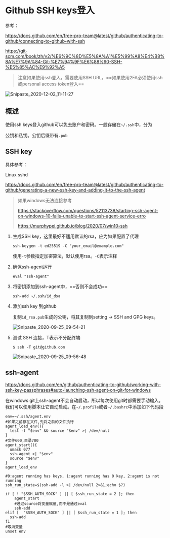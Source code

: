 # Github SSH keys登入

参考：

https://docs.github.com/en/free-pro-team@latest/github/authenticating-to-github/connecting-to-github-with-ssh

https://git-scm.com/book/zh/v2/%E6%9C%8D%E5%8A%A1%E5%99%A8%E4%B8%8A%E7%9A%84-Git-%E7%94%9F%E6%88%90-SSH-%E5%85%AC%E9%92%A5

> 注意如果使用ssh登入，需要使用SSH URL。==如果使用2FA必须使用ssh或personal access token登入==

![Snipaste_2020-12-02_11-11-27](https://cdn.jsdelivr.net/gh/dhay3/image-repo@master/20210601/Snipaste_2020-12-02_11-11-27.i9gkbxs3uvs.png)

## 概述

使用ssh keys登入github可以免去账户和密码。一般存储在`~/.ssh`中，分为

公钥和私钥。公钥后缀带有`.pub`

## SSH key

具体参考：

Linux sshd

https://docs.github.com/en/free-pro-team@latest/github/authenticating-to-github/generating-a-new-ssh-key-and-adding-it-to-the-ssh-agent

> 如果windows无法连接参考
>
> https://stackoverflow.com/questions/52113738/starting-ssh-agent-on-windows-10-fails-unable-to-start-ssh-agent-service-erro
>
> https://murphypei.github.io/blog/2020/07/win10-ssh

1. 生成SSH key，这里最好不适用默认的rsa，应为如果配置了代理

   ```
   ssh-keygen -t ed25519 -C "your_email@example.com"
   ```

   使用`-t`参数指定加密算法，默认使用rsa。`-C`表示注释

2. 确保ssh-agent运行

   ```
   eval "ssh-agent"
   ```

3. 将密钥添加到ssh-agent中，==否则不会成功==

   ```
   ssh-add ~/.ssh/id_dsa
   ```

4. 添加ssh key 到github

   复制`id_rsa.pub`生成的公钥，将其复制到setting → SSH and GPG keys。

   ![Snipaste_2020-09-25_09-54-21](https://cdn.jsdelivr.net/gh/dhay3/image-repo@master/20210518/Snipaste_2020-09-25_09-54-21.5hf1rxssqi40.png)

5. 测试 SSH 连接，T表示不分配终端

   ```
   $ ssh -T git@github.com
   ```

   ![Snipaste_2020-09-25_09-56-48](https://cdn.jsdelivr.net/gh/dhay3/image-repo@master/20210518/Snipaste_2020-09-25_09-56-48.64pv3ziw4b80.png)

## ssh-agent

https://docs.github.com/en/github/authenticating-to-github/working-with-ssh-key-passphrases#auto-launching-ssh-agent-on-git-for-windows

在windows git上ssh-agent不会自动启动，所以每次使用git时都需要手动输入。我们可以使用脚本让它自动启动。在`~/.profile`或者`~/.bashrc`中添加如下代码段

```
env=~/.ssh/agent.env
#如果之前存在文件,先将之前的文件执行
agent_load_env(){
  test -f "$env" && source "$env" >| /dev/null
}
#文件600,目录700
agent_start(){
  umask 077
  ssh-agent >| "$env"
  source "$env"
}
agent_load_env

#0:agent running has keys, 1:agent running has 0 key, 2:agent is not running
ssh_run_state=$(ssh-add -l >| /dev/null 2>&1;echo $?)

if [ ! "$SSH_AUTH_SOCK" ] || [ $ssh_run_state = 2 ]; then
    agent_start
    #通过source将变量赋值,而不是通过eval
    ssh-add
elif [  "$SSH_AUTH_SOCK" ] || [ $ssh_run_state = 1 ]; then
  ssh-add
fi
#取消变量
unset env

```







